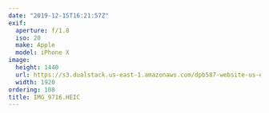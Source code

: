 ```yaml
---
date: "2019-12-15T16:21:57Z"
exif:
  aperture: f/1.8
  iso: 20
  make: Apple
  model: iPhone X
image:
  height: 1440
  url: https://s3.dualstack.us-east-1.amazonaws.com/dpb587-website-us-east-1/asset/gallery/2019-south-america/e0c45a4a-6570-e2fd-f9ca-a834aaa718e7~1920.jpg
  width: 1920
ordering: 108
title: IMG_9716.HEIC
---
```

